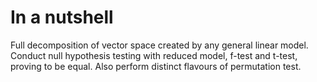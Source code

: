 # In a nutshell
Full decomposition of vector space created by any general linear model. Conduct null hypothesis testing with reduced model, f-test and t-test, proving to be equal. Also perform distinct flavours of permutation test.